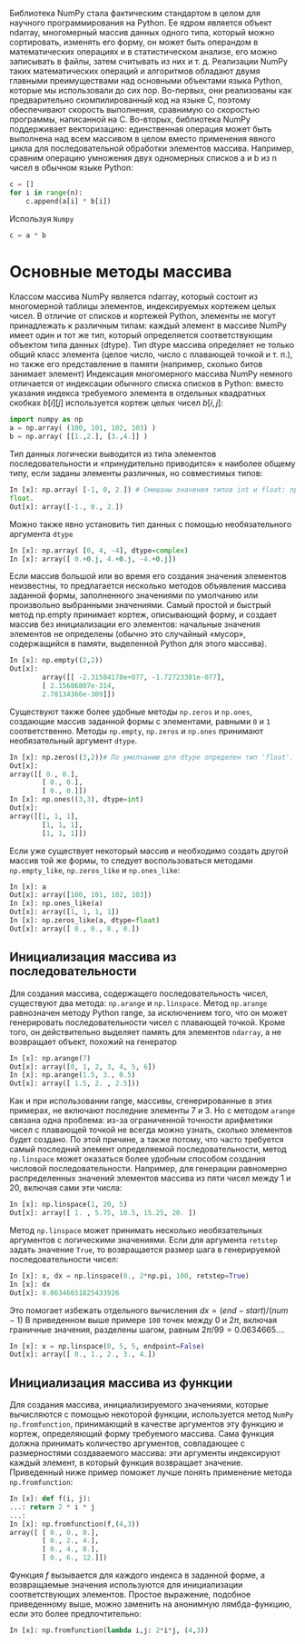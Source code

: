 Библиотека NumPy стала фактическим стандартом в целом для научного программирования на Python. Ее ядром является объект ndarray, многомерный массив данных одного типа, который можно сортировать, изменять его форму, он может быть операндом в математических операциях и в статистическом анализе, его можно записывать в файлы, затем считывать из них и т. д. Реализации NumPy таких математических операций и алгоритмов обладают двумя главными преимуществами над основными объектами языка Python, которые мы использовали до сих пор. Во-первых, они реализованы как предварительно скомпилированный код на языке C, поэтому обеспечивают скорость выполнения, сравнимую со скоростью программы, написанной на C. Во-вторых, биб­лиотека NumPy поддерживает векторизацию: единственная операция может быть выполнена над всем массивом в целом вместо применения явного цикла для последовательной обработки элементов массива. Например, сравним операцию умножения двух одномерных списков a и b из n чисел в обычном языке
Python:

```python
c = []
for i in range(n):
	c.append(a[i] * b[i])
```
Используя `Numpy`
```python
c = a * b
```

# Основные методы массива


Классом массива NumPy является ndarray, который состоит из многомерной
таблицы элементов, индексируемых кортежем целых чисел. В отличие от списков и кортежей Python, элементы не могут принадлежать к различным типам: каждый элемент в массиве NumPy имеет один и тот же тип, который определяется соответствующим объектом типа данных (dtype). Тип dtype массива определяет не только общий класс элемента (целое число, число с плавающей точкой и т. п.), но также его представление в памяти (например, сколько битов занимает элемент)
Индексация многомерного массива NumPy немного отличается от индексации обычного списка списков в Python: вместо указания индекса требуемого элемента в отдельных квадратных скобках $b[i][j]$ используется кортеж целых чисел $b[i,j]$:

```python
import numpy as np
a = np.array( (100, 101, 102, 103) )
b = np.array( [[1.,2.], [3.,4.]] )
```

Тип данных логически выводится из типа элементов последовательности
и «принудительно приводится» к наиболее общему типу, если заданы элементы различных, но совместимых типов:

```python
In [x]: np.array( [-1, 0, 2.]) # Смешаны значения типов int и float: приведение к типу
float.
Out[x]: array([-1., 0., 2.])
```

Можно также явно установить тип данных с помощью необязательного аргумента `dtype`

```python
In [x]: np.array( [0, 4, -4], dtype=complex)
In [x]: array([ 0.+0.j, 4.+0.j, -4.+0.j])
```

Если массив большой или во время его создания значения элементов неизвестны, то предлагается несколько методов объявления массива заданной формы, заполненного значениями по умолчанию или произвольно выбранными значениями. Самый простой и быстрый метод np.empty принимает кортеж, описывающий форму, и создает массив без инициализации его элементов: начальные значения элементов не определены (обычно это случайный «мусор», содержащийся в памяти, выделенной Python для этого массива).

```python
In [x]: np.empty((2,2))
Out[x]:
		array([[ -2.31584178e+077, -1.72723381e-077],
		[ 2.15686807e-314,
		2.78134366e-309]])
```

Существуют также более удобные методы `np.zeros` и `np.ones`, создающие
массив заданной формы с элементами, равными `0` и `1` соответственно. Методы `np.empty`, `np.zeros` и `np.ones` принимают необязательный аргумент `dtype`.

```python
In [x]: np.zeros((3,2))# По умолчанию для dtype определен тип 'float'.
Out[x]:
array([[ 0., 0.],
		[ 0., 0.],
		[ 0., 0.]])
In [x]: np.ones((3,3), dtype=int)
Out[x]:
array([[1, 1, 1],
		[1, 1, 1],
		[1, 1, 1]])
```

Если уже существует некоторый массив и необходимо создать другой массив той же формы, то следует воспользоваться методами `np.empty_like`, `np.zeros_like` и `np.ones_like`:
```python
In [x]: a
Out[x]: array([100, 101, 102, 103])
In [x]: np.ones_like(a)
Out[x]: array([1, 1, 1, 1])
In [x]: np.zeros_like(a, dtype=float)
Out[x]: array([ 0., 0., 0., 0.])
```

## Инициализация массива из последовательности

Для создания массива, содержащего последовательность чисел, существуют два метода: `np.arange` и `np.linspace`. Метод `np.arange` равнозначен методу Python range, за исключением того, что он может генерировать последовательности чисел с плавающей точкой. Кроме того, он действительно выделяет память для элементов `ndarray`, а не возвращает объект, похожий на генератор

```python
In [x]: np.arange(7)
Out[x]: array([0, 1, 2, 3, 4, 5, 6])
In [x]: np.arange(1.5, 3., 0.5)
Out[x]: array([ 1.5, 2. , 2.5]))
```

Как и при использовании range, массивы, сгенерированные в этих примерах,
не включают последние элементы 7 и 3. Но с методом `arange` связана одна проблема: из-за ограниченной точности арифметики чисел с плавающей точкой не всегда можно узнать, сколько элементов будет создано. По этой причине, а также потому, что часто требуется самый последний элемент определяемой последовательности, метод `np.linspace` может оказаться более удобным способом создания числовой последовательности. Например, для генерации равномерно распределенных значений элементов массива из пяти чисел между 1 и 20, включая сами эти числа:
```python
In [x]: np.linspace(1, 20, 5)
Out[x]: array([ 1. , 5.75, 10.5, 15.25, 20. ])
```

Метод `np.linspace` может принимать несколько необязательных аргументов
с логическими значениями. Если для аргумента `retstep` задать значение `True`, то возвращается размер шага в генерируемой последовательности чисел:

```python
In [x]: x, dx = np.linspace(0., 2*np.pi, 100, retstep=True)
In [x]: dx
Out[x]: 0.06346651825433926
```

Это помогает избежать отдельного вычисления $dx = (end-start)/(num-1)$
В приведенном выше примере `100` точек между $0$ и $2π$, включая граничные
значения, разделены шагом, равным $2π/99 = 0.0634665….$
```python
In [x]: x = np.linspace(0, 5, 5, endpoint=False)
Out[x]: array([ 0., 1., 2., 3., 4.])
```

## Инициализация массива из функции

Для создания массива, инициализируемого значениями, которые вычисляются с помощью некоторой функции, используется метод `NumPy` `np.fromfunction`, принимающий в качестве аргументов эту функцию и кортеж, определяющий форму требуемого массива. Сама функция должна принимать количество аргументов, совпадающее с размерностями создаваемого массива: эти аргументы индексируют каждый элемент, в который функция возвращает значение. Приведенный ниже пример поможет лучше понять применение метода `np.fromfunction`:

```python
In [x]: def f(i, j):
...: return 2 * i * j
...:
In [x]: np.fromfunction(f,(4,3))
array([ [ 0., 0., 0.],
		[ 0., 2., 4.],
		[ 0., 4., 8.],
		[ 0., 6., 12.]])
```

Функция $f$ вызывается для каждого индекса в заданной форме, а возвращаемые значения используются для инициализации соответствующих элементов. Простое выражение, подобное приведенному выше, можно заменить на анонимную лямбда-функцию, если это более предпочтительно:
```python
In [x]: np.fromfunction(lambda i,j: 2*i*j, (4,3))
```